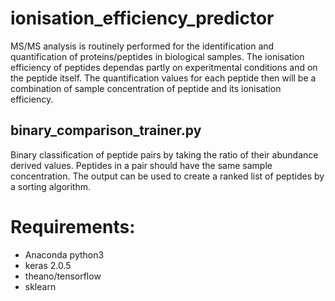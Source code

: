 # ionisation_efficiency_predictor
MS/MS analysis is routinely performed for the identification and quantification of proteins/peptides in biological samples. The ionisation efficiency of peptides dependas partly on experitmental conditions and on the peptide itself. The quantification values for each peptide then will be a combination of sample concentration of peptide and its ionisation efficiency.

## binary_comparison_trainer.py
Binary classification of peptide pairs by taking the ratio of their abundance derived values. Peptides in a pair should have the same sample concentration. The output can be used to create a ranked list of peptides by a sorting algorithm.

# Requirements:
* Anaconda python3
* keras 2.0.5
* theano/tensorflow
* sklearn

